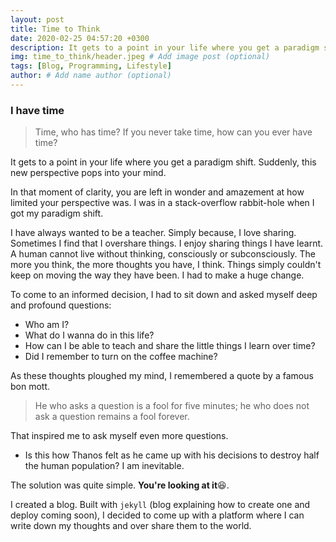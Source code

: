 ```yaml
---
layout: post
title: Time to Think
date: 2020-02-25 04:57:20 +0300
description: It gets to a point in your life where you get a paradigm shift. Suddenly, this new perspective pops into your mind.
img: time_to_think/header.jpeg # Add image post (optional)
tags: [Blog, Programming, Lifestyle]
author: # Add name author (optional)
---
```

### I have time 
> Time, who has time? If you never take time, how can you ever have time?

It gets to a point in your life where you get a paradigm shift. Suddenly, this new perspective pops into your mind. 

In that moment of clarity, you are left in wonder and amazement at how limited your perspective was. I was in a stack-overflow rabbit-hole when I got my paradigm shift. 

I have always wanted to be a teacher. Simply because, I love sharing. Sometimes I find that I overshare things. I enjoy sharing things I have learnt. A human cannot live without thinking, consciously or subconsciously. 
The more you think, the more thoughts you have, I think. Things simply couldn't keep on moving the way they have been. I had to make a huge change.

To come to an informed decision, I had to sit down and asked myself deep and profound questions:
 - Who am I?
 - What do I wanna do in this life?
 - How can I be able to teach and share the little things I learn over time?
 - Did I remember to turn on the coffee machine?
 
 As these thoughts ploughed my mind, I remembered a quote by a famous bon mott.
 > He who asks a question is a fool for five minutes; he who does not ask a question remains a fool forever.

That inspired me to ask myself even more questions.
 - Is this how Thanos felt as he came up with his decisions to destroy half the human population? I am inevitable.
 
The solution was quite simple. **You're looking at it**😆.

I created a blog. Built with `jekyll` (blog explaining how to create one and deploy coming soon), I decided to come up with a platform where I can write down my thoughts and over share them to the world.
